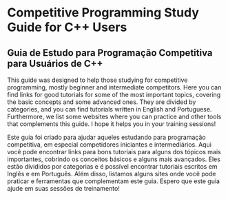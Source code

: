 # Competitive Programming Study Guide for C++ Users

## Guia de Estudo para Programação Competitiva para Usuários de C++

This guide was designed to help those studying for competitive programming, mostly beginner and intermediate competitors. Here you can find links for good tutorials for some of the most important topics, covering the basic concepts and some advanced ones. They are divided by categories, and you can find tutorials written in English and Portuguese. Furthermore, we list some websites where you can practice and other tools that complements this guide. I hope it helps you in your training sessions! 

Este guia foi criado para ajudar aqueles estudando para programação competitiva, em especial competidores iniciantes e intermediários. Aqui você pode encontrar links para bons tutoriais para alguns dos tópicos mais importantes, cobrindo os conceitos básicos e alguns mais avançados. Eles estão divididos por categorias e é possível encontrar tutoriais escritos em Inglês e em Português. Além disso, listamos alguns sites onde você pode praticar e ferramentas que complementam este guia. Espero que este guia ajude em suas sessões de treinamento!
